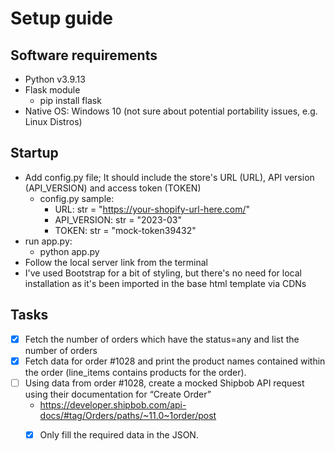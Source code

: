 # Setup guide
## Software requirements
- Python v3.9.13
- Flask module
  - pip install flask
- Native OS: Windows 10 (not sure about potential portability issues, e.g. Linux Distros)

 ## Startup
- Add config.py file; It should include the store's URL (URL), API version (API_VERSION) and access token (TOKEN)
  - config.py sample:
      - URL: str = "https://your-shopify-url-here.com/"
      - API_VERSION: str = "2023-03"
      - TOKEN: str = "mock-token39432"
- run app.py:
   -  python app.py
- Follow the local server link from the terminal
- I've used Bootstrap for a bit of styling, but there's no need for local installation as it's been imported in the base html template via CDNs

## Tasks
- [x] Fetch the number of orders which have the status=any and list the number of orders
- [x] Fetch data for order #1028 and print the product names contained within the order (line_items contains products for the order).
- [ ] Using data from order #1028, create a mocked Shipbob API request using their documentation for “Create Order”
  - https://developer.shipbob.com/api-docs/#tag/Orders/paths/~11.0~1order/post
  - [X] Only fill the required data in the JSON.
 

